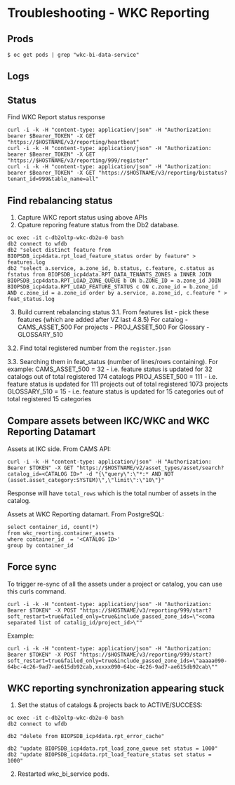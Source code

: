 # Troubleshooting - WKC Reporting 
## Prods 

```
$ oc get pods | grep "wkc-bi-data-service"
```

## Logs

## Status
Find WKC Report status response 
```
curl -i -k -H "content-type: application/json" -H "Authorization: bearer $Bearer_TOKEN" -X GET "https://$HOSTNAME/v3/reporting/heartbeat"
curl -i -k -H "content-type: application/json" -H "Authorization: bearer $Bearer_TOKEN" -X GET "https://$HOSTNAME/v3/reporting/999/register"
curl -i -k -H "content-type: application/json" -H "Authorization: bearer $Bearer_TOKEN" -X GET "https://$HOSTNAME/v3/reporting/bistatus?tenant_id=999&table_name=all"
```
## Find rebalancing status
1) Capture WKC report status using above APIs
2) Cpature reporing feature status from the Db2 database.
```
oc exec -it c-db2oltp-wkc-db2u-0 bash
db2 connect to wfdb
db2 "select distinct feature from BIOPSDB_icp4data.rpt_load_feature_status order by feature" > features.log
db2 "select a.service, a.zone_id, b.status, c.feature, c.status as fstatus from BIOPSDB_icp4data.RPT_DATA_TENANTS_ZONES a INNER JOIN BIOPSDB_icp4data.RPT_LOAD_ZONE_QUEUE b ON b.ZONE_ID = a.zone_id JOIN BIOPSDB_icp4data.RPT_LOAD_FEATURE_STATUS c ON c.zone_id = b.zone_id AND c.zone_id = a.zone_id order by a.service, a.zone_id, c.feature " > feat_status.log
```
3) Build current rebalancing status
3.1. From features list - pick these features (which are added after VZ last 4.8.5)
For catalog - CAMS_ASSET_500
For projects - PROJ_ASSET_500
For Glossary - GLOSSARY_510

3.2. Find total registered number from the `register.json`

3.3. Searching them in feat_status (number of lines/rows containing). For example:
CAMS_ASSET_500 = 32 - i.e. feature status is updated for 32 catalogs out of total registered 174 catalogs
PROJ_ASSET_500 = 111 - i.e. feature status is updated for 111 projects out of total registered 1073 projects
GLOSSARY_510 = 15 - i.e. feature status is updated for 15 categories out of total registered 15 categories


## Compare assets between IKC/WKC and WKC Reporting Datamart
Assets at IKC side. From CAMS API:
```
curl -i -k -H "content-type: application/json" -H "Authorization: Bearer $TOKEN" -X GET "https://$HOSTNAME/v2/asset_types/asset/search?catalog_id=<CATALOG ID>" -d "{\"query\":\"*:* AND NOT (asset.asset_category:SYSTEM)\",\"limit\":\"10\"}"
```
Response will have `total_rows` which is the total number of assets in the catalog.

Assets at WKC Reporting datamart. From PostgreSQL:
```
select container_id, count(*) 
from wkc_reorting.container_assets 
where container_id  = '<CATALOG ID>'
group by container_id
```

## Force sync
To trigger re-sync of all the assets under a project or catalog, you can use this curls command.
```
curl -i -k -H "content-type: application/json" -H "Authorization: Bearer $TOKEN" -X POST "https://$HOSTNAME/v3/reporting/999/start?soft_restart=true&failed_only=true&include_passed_zone_ids=\"<coma separated list of catalig_id/project_id>\""
```
Example:
```
curl -i -k -H "content-type: application/json" -H "Authorization: Bearer $TOKEN" -X POST "https://$HOSTNAME/v3/reporting/999/start?soft_restart=true&failed_only=true&include_passed_zone_ids=\"aaaaa090-64bc-4c26-9ad7-ae615db92cab,xxxxx090-64bc-4c26-9ad7-ae615db92cab\""
```

## WKC reporting synchronization appearing stuck
1) Set the status of catalogs & projects back to ACTIVE/SUCCESS:
```
oc exec -it c-db2oltp-wkc-db2u-0 bash
db2 connect to wfdb

db2 "delete from BIOPSDB_icp4data.rpt_error_cache"

db2 "update BIOPSDB_icp4data.rpt_load_zone_queue set status = 1000"
db2 "update BIOPSDB_icp4data.rpt_load_feature_status set status = 1000"
```
2) Restarted wkc_bi_service pods.

